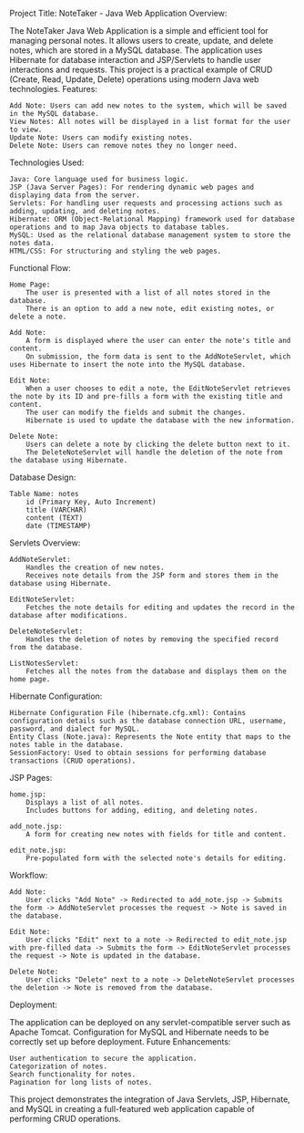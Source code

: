 Project Title: NoteTaker - Java Web Application
Overview:

The NoteTaker Java Web Application is a simple and efficient tool for managing personal notes. It allows users to create, update, and delete notes, which are stored in a MySQL database. The application uses Hibernate for database interaction and JSP/Servlets to handle user interactions and requests. This project is a practical example of CRUD (Create, Read, Update, Delete) operations using modern Java web technologies.
Features:

    Add Note: Users can add new notes to the system, which will be saved in the MySQL database.
    View Notes: All notes will be displayed in a list format for the user to view.
    Update Note: Users can modify existing notes.
    Delete Note: Users can remove notes they no longer need.

Technologies Used:

    Java: Core language used for business logic.
    JSP (Java Server Pages): For rendering dynamic web pages and displaying data from the server.
    Servlets: For handling user requests and processing actions such as adding, updating, and deleting notes.
    Hibernate: ORM (Object-Relational Mapping) framework used for database operations and to map Java objects to database tables.
    MySQL: Used as the relational database management system to store the notes data.
    HTML/CSS: For structuring and styling the web pages.

Functional Flow:

    Home Page:
        The user is presented with a list of all notes stored in the database.
        There is an option to add a new note, edit existing notes, or delete a note.

    Add Note:
        A form is displayed where the user can enter the note's title and content.
        On submission, the form data is sent to the AddNoteServlet, which uses Hibernate to insert the note into the MySQL database.

    Edit Note:
        When a user chooses to edit a note, the EditNoteServlet retrieves the note by its ID and pre-fills a form with the existing title and content.
        The user can modify the fields and submit the changes.
        Hibernate is used to update the database with the new information.

    Delete Note:
        Users can delete a note by clicking the delete button next to it.
        The DeleteNoteServlet will handle the deletion of the note from the database using Hibernate.

Database Design:

    Table Name: notes
        id (Primary Key, Auto Increment)
        title (VARCHAR)
        content (TEXT)
        date (TIMESTAMP)

Servlets Overview:

    AddNoteServlet:
        Handles the creation of new notes.
        Receives note details from the JSP form and stores them in the database using Hibernate.

    EditNoteServlet:
        Fetches the note details for editing and updates the record in the database after modifications.

    DeleteNoteServlet:
        Handles the deletion of notes by removing the specified record from the database.

    ListNotesServlet:
        Fetches all the notes from the database and displays them on the home page.

Hibernate Configuration:

    Hibernate Configuration File (hibernate.cfg.xml): Contains configuration details such as the database connection URL, username, password, and dialect for MySQL.
    Entity Class (Note.java): Represents the Note entity that maps to the notes table in the database.
    SessionFactory: Used to obtain sessions for performing database transactions (CRUD operations).

JSP Pages:

    home.jsp:
        Displays a list of all notes.
        Includes buttons for adding, editing, and deleting notes.

    add_note.jsp:
        A form for creating new notes with fields for title and content.

    edit_note.jsp:
        Pre-populated form with the selected note's details for editing.

Workflow:

    Add Note:
        User clicks "Add Note" -> Redirected to add_note.jsp -> Submits the form -> AddNoteServlet processes the request -> Note is saved in the database.

    Edit Note:
        User clicks "Edit" next to a note -> Redirected to edit_note.jsp with pre-filled data -> Submits the form -> EditNoteServlet processes the request -> Note is updated in the database.

    Delete Note:
        User clicks "Delete" next to a note -> DeleteNoteServlet processes the deletion -> Note is removed from the database.

Deployment:

The application can be deployed on any servlet-compatible server such as Apache Tomcat. Configuration for MySQL and Hibernate needs to be correctly set up before deployment.
Future Enhancements:

    User authentication to secure the application.
    Categorization of notes.
    Search functionality for notes.
    Pagination for long lists of notes.

This project demonstrates the integration of Java Servlets, JSP, Hibernate, and MySQL in creating a full-featured web application capable of performing CRUD operations.
